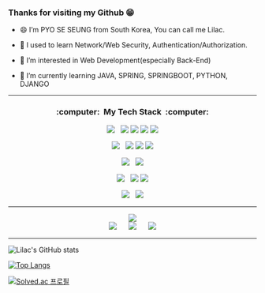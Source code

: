 ### Thanks for visiting my Github 😁

- 😄 I’m PYO SE SEUNG from South Korea, You can call me Lilac.

- 🧐 I used to learn Network/Web Security, Authentication/Authorization. 

- 🤔 I’m interested in Web Development(especially Back-End) 

- 🌱 I’m currently learning JAVA, SPRING, SPRINGBOOT, PYTHON, DJANGO

***

<h3 align="center">:computer:&nbsp&nbspMy Tech Stack&nbsp&nbsp:computer:</h3>

<p align="center">
    <img src="https://img.shields.io/badge/-LANGUAGE-lightgrey?style=flat"/></a>&nbsp&nbsp
    <img src="https://img.shields.io/badge/C-A8B9CC?style=flat-square&logo=C&logoColor=white"/></a>
    <img src="https://img.shields.io/badge/C++-00599C?style=flat-square&logo=C%2B%2B&logoColor=white"/></a>
    <img src="https://img.shields.io/badge/JAVA-f89820?style=flat-square&logo=OpenJDK&logoColor=white"/></a>
    <img src="https://img.shields.io/badge/Python-3766AB?style=flat-square&logo=Python&logoColor=white"/></a>
</p>

<p align="center">
    <img src="https://img.shields.io/badge/-FRAMEWORK-lightgrey?style=flat"/></a>&nbsp&nbsp   
    <img src="https://img.shields.io/badge/Django-092E20?style=flat-square&logo=Django&logoColor=white"/></a>
    <img src="https://img.shields.io/badge/Spring-6DB33F?style=flat-square&logo=Spring&logoColor=white"/></a>
    <img src="https://img.shields.io/badge/SpringBoot-6DB33F?style=flat-square&logo=SpringBoot&logoColor=white"/></a>
</p>

<p align="center">
    <img src="https://img.shields.io/badge/-IDE-lightgrey?style=flat"/></a>&nbsp&nbsp
    <img src="https://img.shields.io/badge/Visual%20Studio%20Code-007ACC?style=flat-square&logo=VisualStudioCode&logoColor=white"/></a>
</p>

<p align="center">
    <img src="https://img.shields.io/badge/-DATABASE-lightgrey?style=flat"/></a>&nbsp&nbsp
    <img src="https://img.shields.io/badge/PostgreSQL-4169E1?style=flat-square&logo=PostgreSQL&logoColor=white"/></a>
    <img src="https://img.shields.io/badge/MySQL-F29111?style=flat-square&logo=MySQL&logoColor=white"/></a>
</p>

<p align="center">
    <img src="https://img.shields.io/badge/-ETC-lightgrey?style=flat"/></a>&nbsp&nbsp
    <img src="https://img.shields.io/badge/Amazon%20AWS-232F3E?style=flat-square&logo=AmazonAWS&logoColor=white"/></a>
</p>

***

<p align="center">
<img src="https://img.shields.io/badge/-SNS-yellow?style=flat"/></a><br>
<a href="https://mail.google.com/mail/?view=cm&amp;fs=1&amp;to=97ss93sh@gmail.com" target="_blank">
    <img src="https://img.shields.io/badge/Gmail-EA4335?style=flat-square&logo=Gmail&logoColor=white"
        style="height : auto; margin-left : 10px; margin-right : 10px;"/></a>

<a href="https://velog.io/@97ss93sh">
    <img src="https://img.shields.io/badge/Velog-20C997?style=flat-square&logo=Velog&logoColor=white"&link=https://velog.io/@97ss93sh"
        style="height : auto; margin-left : 10px; margin-right : 10px;"/></a>


<a href="https://www.instagram.com/lilac__p">
    <img src="https://img.shields.io/badge/Instagram-E4405F?style=flat-square&logo=Instagram&logoColor=white"&link=https://www.instagram.com/lilac__p/"
        style="height : auto; margin-left : 10px; margin-right : 10px;"/></a>
</p>

***

![Lilac's GitHub stats](https://github-readme-stats.vercel.app/api?username=PYOSESEUNG&show_icons=true&theme=onedark)


[![Top Langs](https://github-readme-stats.vercel.app/api/top-langs/?username=PYOSESEUNG&layout=compact&theme=onedark&langs_count=8)](https://github.com/anuraghazra/github-readme-stats)

[![Solved.ac 프로필](http://mazassumnida.wtf/api/v2/generate_badge?boj=93sh97ss)](https://solved.ac/93sh93ss)





<!--
**PYOSESEUNG/PYOSESEUNG** is a ✨ _special_ ✨ repository because its `README.md` (this file) appears on your GitHub profile.
- 🔭 I’m currently working on ...
- 👯 I’m looking to collaborate on ...
-->
